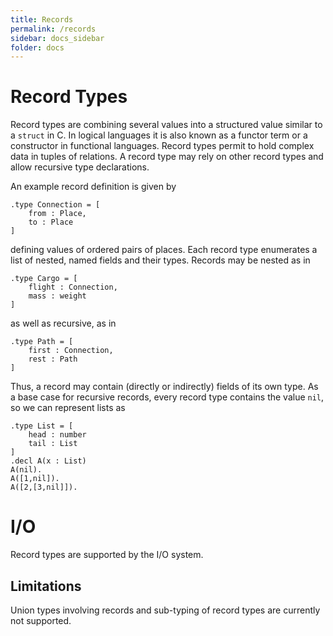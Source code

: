 ```yaml
---
title: Records
permalink: /records
sidebar: docs_sidebar
folder: docs
---
```


# Record Types

Record types are combining several values into a structured value similar to a `struct` in C. In logical languages it is also known as a functor term or a constructor in functional languages. Record types permit to hold complex data in tuples of relations. A record type may rely on other record types and allow recursive type declarations. 

An example record definition is given by
```
.type Connection = [
    from : Place,
    to : Place
]
```
defining values of ordered pairs of places. Each record type enumerates a list of nested, named fields and their types. Records may be nested as in
```
.type Cargo = [
    flight : Connection,
    mass : weight
]
```
as well as recursive, as in
```
.type Path = [
    first : Connection,
    rest : Path
]
```
Thus, a record may contain (directly or indirectly) fields of its own type. As a base case for recursive records, every record type contains the value `nil`, so we can represent lists as
```
.type List = [
    head : number
    tail : List
]
.decl A(x : List)
A(nil).
A([1,nil]).
A([2,[3,nil]]).
```

# I/O 

Record types are supported by the I/O system. 

## Limitations

Union types involving records and sub-typing of record types are currently not supported.
